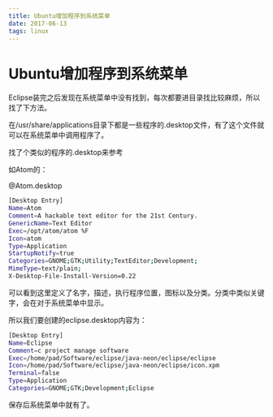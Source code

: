 ```yaml
---
title: Ubuntu增加程序到系统菜单
date: 2017-06-13
tags: linux
---
```

# Ubuntu增加程序到系统菜单
Eclipse装完之后发现在系统菜单中没有找到，每次都要进目录找比较麻烦，所以找了下方法。

在/usr/share/applications目录下都是一些程序的.desktop文件，有了这个文件就可以在系统菜单中调用程序了。

找了个类似的程序的.desktop来参考

如Atom的：

@Atom.desktop
```bash
[Desktop Entry]
Name=Atom
Comment=A hackable text editor for the 21st Century.
GenericName=Text Editor
Exec=/opt/atom/atom %F
Icon=atom
Type=Application
StartupNotify=true
Categories=GNOME;GTK;Utility;TextEditor;Development;
MimeType=text/plain;
X-Desktop-File-Install-Version=0.22
```
可以看到这里定义了名字，描述，执行程序位置，图标以及分类。分类中类似关键字，会在对于系统菜单中显示。

所以我们要创建的eclipse.desktop内容为：
```bash
[Desktop Entry]
Name=Eclipse
Comment=c project manage software
Exec=/home/pad/Software/eclipse/java-neon/eclipse/eclipse
Icon=/home/pad/Software/eclipse/java-neon/eclipse/icon.xpm
Terminal=false
Type=Application
Categories=GNOME;GTK;Development;Eclipse
```
保存后系统菜单中就有了。